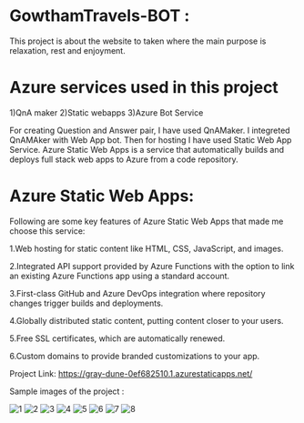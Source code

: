 # GowthamTravels-BOT :

This project is about the website to  taken where the main purpose is relaxation, rest and enjoyment.

# Azure services used in this project

1)QnA maker 2)Static webapps 3)Azure Bot Service

For creating Question and Answer pair, I have used QnAMaker. I integreted QnAMAker with Web App bot. Then for hosting I have used Static Web App Service. Azure Static Web Apps is a service that automatically builds and deploys full stack web apps to Azure from a code repository.

# Azure Static Web Apps: 

Following are some key features of Azure Static Web Apps that made me choose this service:

1.Web hosting for static content like HTML, CSS, JavaScript, and images.

2.Integrated API support provided by Azure Functions with the option to link an existing Azure Functions app using a standard account.

3.First-class GitHub and Azure DevOps integration where repository changes trigger builds and deployments.

4.Globally distributed static content, putting content closer to your users.

5.Free SSL certificates, which are automatically renewed.

6.Custom domains to provide branded customizations to your app.

Project Link: https://gray-dune-0ef682510.1.azurestaticapps.net/

Sample images of the project :

![1](https://user-images.githubusercontent.com/98084204/173418720-118c61c3-30da-45be-a461-8cc88b80c1be.PNG)
![2](https://user-images.githubusercontent.com/98084204/173418729-5394884a-aa3a-4040-a9a8-13a887fefe98.png)
![3](https://user-images.githubusercontent.com/98084204/173418733-b0a95b32-53b7-4ad2-8889-bb861fd42fa5.png)
![4](https://user-images.githubusercontent.com/98084204/173418736-1d207a86-18e7-4939-afc3-30de90257b5a.png)
![5](https://user-images.githubusercontent.com/98084204/173418740-0049af36-7c59-42bc-ab51-1d25ca0ebea9.png)
![6](https://user-images.githubusercontent.com/98084204/173418744-752ee943-5541-4996-a037-bf08b760794a.png)
![7](https://user-images.githubusercontent.com/98084204/173418749-a914ea32-0390-4cee-aa66-2ae42a182761.png)
![8](https://user-images.githubusercontent.com/98084204/173418751-fb3d9374-a92c-48a5-8c97-61f56ab45a28.PNG)



